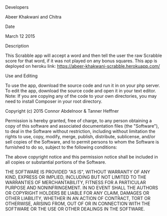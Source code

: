 
Developers

Abeer Khakwani and Chitra 

Date

March 12 2015

Description

This Scrabble app will accept a word and then tell the user the raw Scrabble score for that word, if it was not played on any bonus squares.
This app is deployed on heroku link: https://abeer-khakwani-scrabble.herokuapp.com/

Use and Editing

To use the app, download the source code and run it in on your php server. To edit the app, download the source code and open it in your text editor. 
Note: If you are copying any of the code to your own directories, you may need to install Composer in your root directory.

Copyright (c) 2015 Connor Abdelnoor & Tanner Heffner

Permission is hereby granted, free of charge, to any person obtaining a copy of this software and associated documentation files (the "Software"), to deal in the Software without restriction, including without limitation the rights to use, copy, modify, merge, publish, distribute, sublicense, and/or sell copies of the Software, and to permit persons to whom the Software is furnished to do so, subject to the following conditions:

The above copyright notice and this permission notice shall be included in all copies or substantial portions of the Software.

THE SOFTWARE IS PROVIDED "AS IS", WITHOUT WARRANTY OF ANY KIND, EXPRESS OR IMPLIED, INCLUDING BUT NOT LIMITED TO THE WARRANTIES OF MERCHANTABILITY, FITNESS FOR A PARTICULAR PURPOSE AND NONINFRINGEMENT. IN NO EVENT SHALL THE AUTHORS OR COPYRIGHT HOLDERS BE LIABLE FOR ANY CLAIM, DAMAGES OR OTHER LIABILITY, WHETHER IN AN ACTION OF CONTRACT, TORT OR OTHERWISE, ARISING FROM, OUT OF OR IN CONNECTION WITH THE SOFTWARE OR THE USE OR OTHER DEALINGS IN THE SOFTWARE.

